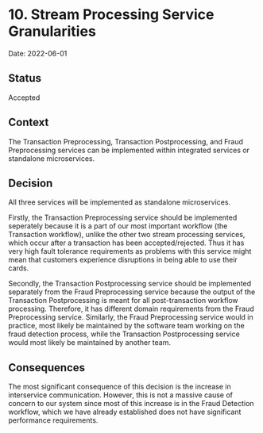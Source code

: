 # 10. Stream Processing Service Granularities

Date: 2022-06-01

## Status

Accepted

## Context

The Transaction Preprocessing, Transaction Postprocessing, and Fraud Preprocessing services can be implemented within integrated services or standalone microservices.

## Decision

All three services will be implemented as standalone microservices.

Firstly, the Transaction Preprocessing service should be implemented seperately because it is a part of our most important workflow (the Transaction workflow), unlike the other two stream processing services, which occur after a transaction has been accepted/rejected. Thus it has very high fault tolerance requirements as problems with this service might mean that customers experience disruptions in being able to use their cards.

Secondly, the Transaction Postprocessing service should be implemented separately from the Fraud Preprocessing service because the output of the Transaction Postprocessing is meant for all post-transaction workflow processing. Therefore, it has different domain requirements from the Fraud Preprocessing service. Similarly, the Fraud Preprocessing service would in practice, most likely be maintained by the software team working on the fraud detection process, while the Transaction Postprocessing service would most likely be maintained by another team.

## Consequences

The most significant consequence of this decision is the increase in interservice communication. However, this is not a massive cause of concern to our system since most of this increase is in the Fraud Detection workflow, which we have already established does not have significant performance requirements.
